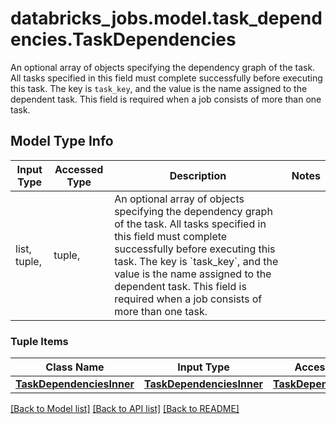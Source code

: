 # databricks_jobs.model.task_dependencies.TaskDependencies

An optional array of objects specifying the dependency graph of the task. All tasks specified in this field must complete successfully before executing this task. The key is `task_key`, and the value is the name assigned to the dependent task. This field is required when a job consists of more than one task.

## Model Type Info
Input Type | Accessed Type | Description | Notes
------------ | ------------- | ------------- | -------------
list, tuple,  | tuple,  | An optional array of objects specifying the dependency graph of the task. All tasks specified in this field must complete successfully before executing this task. The key is &#x60;task_key&#x60;, and the value is the name assigned to the dependent task. This field is required when a job consists of more than one task. | 

### Tuple Items
Class Name | Input Type | Accessed Type | Description | Notes
------------- | ------------- | ------------- | ------------- | -------------
[**TaskDependenciesInner**](TaskDependenciesInner.md) | [**TaskDependenciesInner**](TaskDependenciesInner.md) | [**TaskDependenciesInner**](TaskDependenciesInner.md) |  | 

[[Back to Model list]](../../README.md#documentation-for-models) [[Back to API list]](../../README.md#documentation-for-api-endpoints) [[Back to README]](../../README.md)

